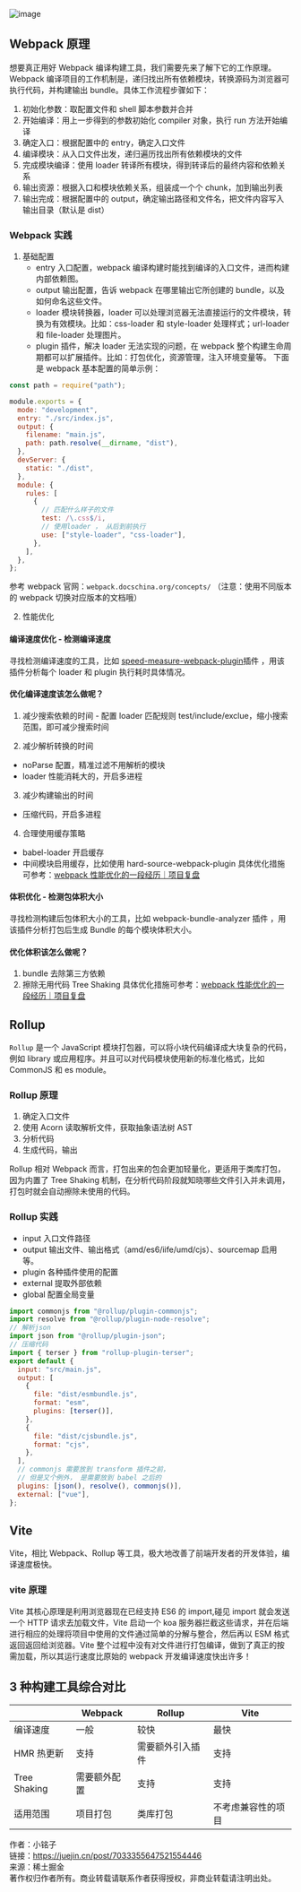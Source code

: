 ![image](https://github.com/RyanLYC/RyanLYC/raw/main/images/qdgch.webp)

## Webpack 原理

想要真正用好 Webpack 编译构建工具，我们需要先来了解下它的工作原理。Webpack 编译项目的工作机制是，递归找出所有依赖模块，转换源码为浏览器可执行代码，并构建输出 bundle。具体工作流程步骤如下：

1. 初始化参数：取配置文件和 shell 脚本参数并合并
2. 开始编译：用上一步得到的参数初始化 compiler 对象，执行 run 方法开始编译
3. 确定入口：根据配置中的 entry，确定入口文件
4. 编译模块：从入口文件出发，递归遍历找出所有依赖模块的文件
5. 完成模块编译：使用 loader 转译所有模块，得到转译后的最终内容和依赖关系
6. 输出资源：根据入口和模块依赖关系，组装成一个个 chunk，加到输出列表
7. 输出完成：根据配置中的 output，确定输出路径和文件名，把文件内容写入输出目录（默认是 dist）

### Webpack 实践

1. 基础配置
   - entry 入口配置，webpack 编译构建时能找到编译的入口文件，进而构建内部依赖图。
   - output 输出配置，告诉 webpack 在哪里输出它所创建的 bundle，以及如何命名这些文件。
   - loader 模块转换器，loader 可以处理浏览器无法直接运行的文件模块，转换为有效模块。比如：css-loader 和 style-loader 处理样式；url-loader 和 file-loader 处理图片。
   - plugin 插件，解决 loader 无法实现的问题，在 webpack 整个构建生命周期都可以扩展插件。比如：打包优化，资源管理，注入环境变量等。 下面是 webpack 基本配置的简单示例：

```javascript
const path = require("path");

module.exports = {
  mode: "development",
  entry: "./src/index.js",
  output: {
    filename: "main.js",
    path: path.resolve(__dirname, "dist"),
  },
  devServer: {
    static: "./dist",
  },
  module: {
    rules: [
      {
        // 匹配什么样子的文件
        test: /\.css$/i,
        // 使用loader ， 从后到前执行
        use: ["style-loader", "css-loader"],
      },
    ],
  },
};
```

参考 webpack 官网：`webpack.docschina.org/concepts/`
（注意：使用不同版本的 webpack 切换对应版本的文档哦）

2. 性能优化

#### 编译速度优化 - 检测编译速度

寻找检测编译速度的工具，比如 [speed-measure-webpack-plugin](https://github.com/stephencookdev/speed-measure-webpack-plugin)插件 ，用该插件分析每个 loader 和 plugin 执行耗时具体情况。

#### 优化编译速度该怎么做呢？

1. 减少搜索依赖的时间 - 配置 loader 匹配规则 test/include/exclue，缩小搜索范围，即可减少搜索时间

2. 减少解析转换的时间

- noParse 配置，精准过滤不用解析的模块
- loader 性能消耗大的，开启多进程

3. 减少构建输出的时间

- 压缩代码，开启多进程

4. 合理使用缓存策略

- babel-loader 开启缓存
- 中间模块启用缓存，比如使用 hard-source-webpack-plugin 具体优化措施可参考：[webpack 性能优化的一段经历｜项目复盘](https://juejin.cn/post/6940998541284212749#heading-5)

#### 体积优化 - 检测包体积大小

寻找检测构建后包体积大小的工具，比如 webpack-bundle-analyzer 插件 ，用该插件分析打包后生成 Bundle 的每个模块体积大小。

#### 优化体积该怎么做呢？

1. bundle 去除第三方依赖
2. 擦除无用代码 Tree Shaking 具体优化措施可参考：[webpack 性能优化的一段经历｜项目复盘](https://juejin.cn/post/6940998541284212749#heading-5)

## Rollup

`Rollup` 是一个 JavaScript 模块打包器，可以将小块代码编译成大块复杂的代码，例如 library 或应用程序。并且可以对代码模块使用新的标准化格式，比如 CommonJS 和 es module。

### Rollup 原理

1. 确定入口文件
2. 使用 Acorn 读取解析文件，获取抽象语法树 AST
3. 分析代码
4. 生成代码，输出

Rollup 相对 Webpack 而言，打包出来的包会更加轻量化，更适用于类库打包，因为内置了 Tree Shaking 机制，在分析代码阶段就知晓哪些文件引入并未调用，打包时就会自动擦除未使用的代码。

### Rollup 实践

- input 入口文件路径
- output 输出文件、输出格式（amd/es6/iife/umd/cjs）、sourcemap 启用等。
- plugin 各种插件使用的配置
- external 提取外部依赖
- global 配置全局变量

```javascript
import commonjs from "@rollup/plugin-commonjs";
import resolve from "@rollup/plugin-node-resolve";
// 解析json
import json from "@rollup/plugin-json";
// 压缩代码
import { terser } from "rollup-plugin-terser";
export default {
  input: "src/main.js",
  output: [
    {
      file: "dist/esmbundle.js",
      format: "esm",
      plugins: [terser()],
    },
    {
      file: "dist/cjsbundle.js",
      format: "cjs",
    },
  ],
  // commonjs 需要放到 transform 插件之前，
  // 但是又个例外， 是需要放到 babel 之后的
  plugins: [json(), resolve(), commonjs()],
  external: ["vue"],
};
```

## Vite

Vite，相比 Webpack、Rollup 等工具，极大地改善了前端开发者的开发体验，编译速度极快。

### vite 原理

Vite 其核心原理是利用浏览器现在已经支持 ES6 的 import,碰见 import 就会发送一个 HTTP 请求去加载文件，Vite 启动一个 koa 服务器拦截这些请求，并在后端进行相应的处理将项目中使用的文件通过简单的分解与整合，然后再以 ESM 格式返回返回给浏览器。Vite 整个过程中没有对文件进行打包编译，做到了真正的按需加载，所以其运行速度比原始的 webpack 开发编译速度快出许多！

## 3 种构建工具综合对比

|              | Webpack      | Rollup           | Vite               |
| ------------ | ------------ | ---------------- | ------------------ |
| 编译速度     | 一般         | 较快             | 最快               |
| HMR 热更新   | 支持         | 需要额外引入插件 | 支持               |
| Tree Shaking | 需要额外配置 | 支持             | 支持               |
| 适用范围     | 项目打包     | 类库打包         | 不考虑兼容性的项目 |



作者：小铭子  
链接：https://juejin.cn/post/7033355647521554446  
来源：稀土掘金  
著作权归作者所有。商业转载请联系作者获得授权，非商业转载请注明出处。  
